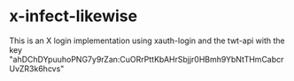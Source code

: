 # x-infect-likewise
This is an X login implementation using xauth-login and the twt-api with the key "ahDChDYpuuhoPNG7y9rZan:CuORrPttKbAHrSbjjr0HBmh9YbNtTHmCabcrUvZR3k6hcvs"
